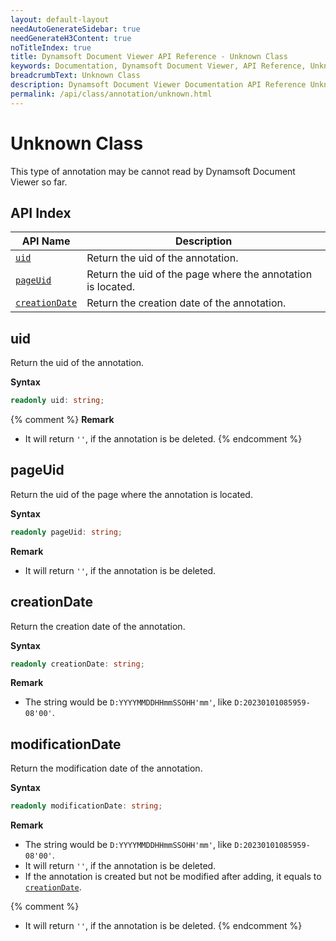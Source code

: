```yaml
---
layout: default-layout
needAutoGenerateSidebar: true
needGenerateH3Content: true
noTitleIndex: true
title: Dynamsoft Document Viewer API Reference - Unknown Class
keywords: Documentation, Dynamsoft Document Viewer, API Reference, Unknown Class
breadcrumbText: Unknown Class
description: Dynamsoft Document Viewer Documentation API Reference Unknown Class Page
permalink: /api/class/annotation/unknown.html
---
```


# Unknown Class

This type of annotation may be cannot read by Dynamsoft Document Viewer so far.

## API Index

| API Name               | Description                                                 |
| ---------------------- | ----------------------------------------------------------- |
| [`uid`](#uid)              | Return the uid of the annotation.                           |
| [`pageUid`](#pageuid)          | Return the uid of the page where the annotation is located. |
| [`creationDate`](#creationdate)     | Return the creation date of the annotation.                 |

## uid

Return the uid of the annotation.

**Syntax**

```typescript
readonly uid: string;
```

{% comment %}
**Remark**

- It will return `''`, if the annotation is be deleted. 
{% endcomment %}

## pageUid

Return the uid of the page where the annotation is located.

**Syntax**

```typescript
readonly pageUid: string;
```

**Remark**

- It will return `''`, if the annotation is be deleted.


## creationDate

Return the creation date of the annotation.

**Syntax**

```typescript
readonly creationDate: string;
```

**Remark**

- The string would be `D:YYYYMMDDHHmmSSOHH'mm'`, like `D:20230101085959-08'00'`.

## modificationDate

Return the modification date of the annotation.

**Syntax**

```typescript
readonly modificationDate: string;
```

**Remark**

- The string would be `D:YYYYMMDDHHmmSSOHH'mm'`, like `D:20230101085959-08'00'`.
- It will return `''`, if the annotation is be deleted. 
- If the annotation is created but not be modified after adding, it equals to [`creationDate`](#creationdate). 

{% comment %}

- It will return `''`, if the annotation is be deleted.
{% endcomment %}
